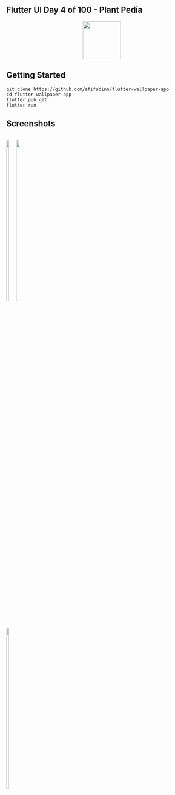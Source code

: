 ## Flutter UI Day 4 of 100 - Plant Pedia
<p align="center">
  <img src="https://avatars.githubusercontent.com/u/94339143?v=4" width=100/>
</p>

## Getting Started

```
git clone https://github.com/afifudinn/flutter-wallpaper-app
cd flutter-wallpaper-app
flutter pub get
flutter run
```

## Screenshots
<p style="float: left;">
  <img src="https://github.com/afifudinx/Flutter-Example/Old/flutter-plantpedia/blob/main/screenshots/1.png" width="33%"/>
  <img src="https://github.com/afifudinx/Flutter-Example/Old/flutter-plantpedia/blob/main/screenshots/2.png" width="33%"/>
  <img src="https://github.com/afifudinx/Flutter-Example/Old/flutter-plantpedia/blob/main/screenshots/3.png" width="33%"/>
</p>
